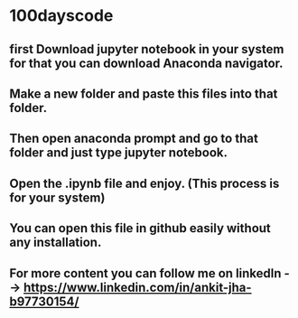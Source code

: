 # 100dayscode

## first Download jupyter notebook in your system for that you can download Anaconda navigator.
## Make a new folder and paste this files into that folder.
## Then open anaconda prompt and go to that folder and just type jupyter notebook.
## Open the .ipynb file and enjoy. (This process is for your system)
## You can open this file in github easily without any installation.
## For more content you can follow me on linkedln --> https://www.linkedin.com/in/ankit-jha-b97730154/
